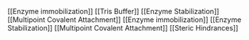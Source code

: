 [[Enzyme immobilization]]
[[Tris Buffer]]
[[Enzyme Stabilization]]
[[Multipoint Covalent Attachment]]
[[Enzyme immobilization]]
[[Enzyme Stabilization]]
[[Multipoint Covalent Attachment]]
[[Steric Hindrances]]
